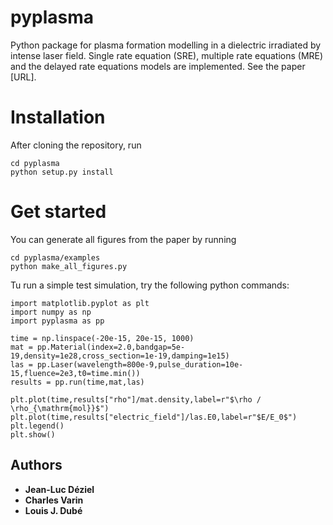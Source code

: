 # pyplasma
Python package for plasma formation modelling in a dielectric irradiated by intense laser field. Single rate equation (SRE), multiple rate equations (MRE) and the delayed rate equations models are implemented. See the paper [URL].

# Installation
After cloning the repository, run

```
cd pyplasma
python setup.py install
```

# Get started
You can generate all figures from the paper by running

```
cd pyplasma/examples
python make_all_figures.py
```

Tu run a simple test simulation, try the following python commands:

```
import matplotlib.pyplot as plt
import numpy as np
import pyplasma as pp

time = np.linspace(-20e-15, 20e-15, 1000)
mat = pp.Material(index=2.0,bandgap=5e-19,density=1e28,cross_section=1e-19,damping=1e15)
las = pp.Laser(wavelength=800e-9,pulse_duration=10e-15,fluence=2e3,t0=time.min())
results = pp.run(time,mat,las)

plt.plot(time,results["rho"]/mat.density,label=r"$\rho / \rho_{\mathrm{mol}}$")
plt.plot(time,results["electric_field"]/las.E0,label=r"$E/E_0$")
plt.legend()
plt.show()
```

## Authors

* **Jean-Luc Déziel**
* **Charles Varin**
* **Louis J. Dubé**
